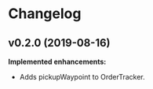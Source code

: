 # Changelog

## v0.2.0 (2019-08-16)

**Implemented enhancements:**
- Adds pickupWaypoint to OrderTracker.

